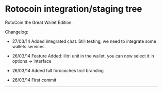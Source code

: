 Rotocoin integration/staging tree
================================

RotoCoin the Great Wallet Edition.

Changelog:


- 27/03/14 Added integrated chat. Still testing, we need to integrate some wallets services.

- 26/03/14 Feature Added: ilitri unit in the wallet, you can now select it in options -> interface

- 26/03/14 Added full forocoches troll branding

- 26/03/14 First commit

***
